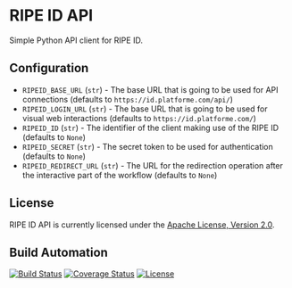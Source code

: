 # RIPE ID API

Simple Python API client for RIPE ID.

## Configuration

* `RIPEID_BASE_URL` (`str`) - The base URL that is going to be used for API connections (defaults to `https://id.platforme.com/api/`)
* `RIPEID_LOGIN_URL` (`str`) - The base URL that is going to be used for visual web interactions (defaults to `https://id.platforme.com/`)
* `RIPEID_ID` (`str`) - The identifier of the client making use of the RIPE ID (defaults to `None`)
* `RIPEID_SECRET` (`str`) - The secret token to be used for authentication (defaults to `None`)
* `RIPEID_REDIRECT_URL` (`str`) - The URL for the redirection operation after the interactive part of the workflow (defaults to `None`)

## License

RIPE ID API is currently licensed under the [Apache License, Version 2.0](http://www.apache.org/licenses/).

## Build Automation

[![Build Status](https://travis-ci.org/ripe-tech/ripe-id-api.svg?branch=master)](https://travis-ci.org/ripe-tech/ripe-id-api)
[![Coverage Status](https://coveralls.io/repos/ripe-tech/ripe-id-api/badge.svg?branch=master)](https://coveralls.io/r/ripe-tech/ripe-id-api?branch=master)
[![License](https://img.shields.io/badge/license-Apache%202.0-blue.svg)](https://www.apache.org/licenses/)
